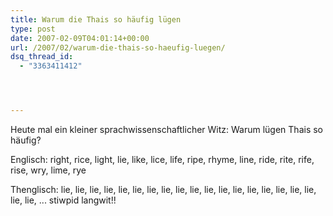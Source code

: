 ```yaml
---
title: Warum die Thais so häufig lügen
type: post
date: 2007-02-09T04:01:14+00:00
url: /2007/02/warum-die-thais-so-haeufig-luegen/
dsq_thread_id:
  - "3363411412"




---
```

Heute mal ein kleiner sprachwissenschaftlicher Witz: Warum lügen Thais so häufig?

Englisch: right, rice, light, lie, like, lice, life, ripe, rhyme, line, ride, rite, rife, rise, wry, lime, rye

Thenglisch: lie, lie, lie, lie, lie, lie, lie, lie, lie, lie, lie, lie, lie, lie, lie, lie, lie, lie, lie, lie, ... stiwpid langwit!!
